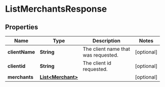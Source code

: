 

# ListMerchantsResponse

## Properties

Name | Type | Description | Notes
------------ | ------------- | ------------- | -------------
**clientName** | **String** | The client name that was requested. |  [optional]
**clientid** | **String** | The client id requested. |  [optional]
**merchants** | [**List&lt;Merchant&gt;**](Merchant.md) |  |  [optional]



